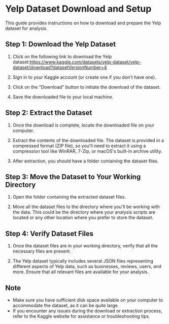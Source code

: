 # Yelp Dataset Download and Setup

This guide provides instructions on how to download and prepare the Yelp dataset for analysis.

## Step 1: Download the Yelp Dataset

1. Click on the following link to download the Yelp dataset:https://www.kaggle.com/datasets/yelp-dataset/yelp-dataset/download?datasetVersionNumber=4

2. Sign in to your Kaggle account (or create one if you don't have one).

3. Click on the "Download" button to initiate the download of the dataset.

4. Save the downloaded file to your local machine.

## Step 2: Extract the Dataset

1. Once the download is complete, locate the downloaded file on your computer.

2. Extract the contents of the downloaded file. The dataset is provided in a compressed format (ZIP file), so you'll need to extract it using a compression tool like WinRAR, 7-Zip, or macOS's built-in archive utility.

3. After extraction, you should have a folder containing the dataset files.

## Step 3: Move the Dataset to Your Working Directory

1. Open the folder containing the extracted dataset files.

2. Move all the dataset files to the directory where you'll be working with the data. This could be the directory where your analysis scripts are located or any other location where you prefer to store the dataset.

## Step 4: Verify Dataset Files

1. Once the dataset files are in your working directory, verify that all the necessary files are present.

2. The Yelp dataset typically includes several JSON files representing different aspects of Yelp data, such as businesses, reviews, users, and more. Ensure that all relevant files are available for your analysis.


## Note

- Make sure you have sufficient disk space available on your computer to accommodate the dataset, as it can be quite large.
- If you encounter any issues during the download or extraction process, refer to the Kaggle website for assistance or troubleshooting tips.